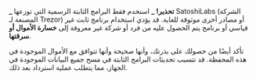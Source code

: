 **_ تحذير! _** استخدم فقط البرامج الثابتة الرسمية التي توزعها SatoshiLabs (الشركة المصنعة لـ Trezor)
أو مصادر أخرى موثوقة للغاية. قد يؤدي استخدام برنامج ثابت
غير قياسي أو برنامج يتم الحصول عليه من فرد أو شركة غير معروفة إلى **خسارة
الأموال أو سرقتها**.

تأكد أيضًا من حصولك على بذرتك، وأنها صحيحة وأنها
تتوافق مع الأموال الموجودة في هذه المحفظة. قد تتسبب تحديثات البرامج الثابتة في مسح جميع البيانات
الموجودة في الجهاز، مما يتطلب عملية استرداد بعد ذلك.

